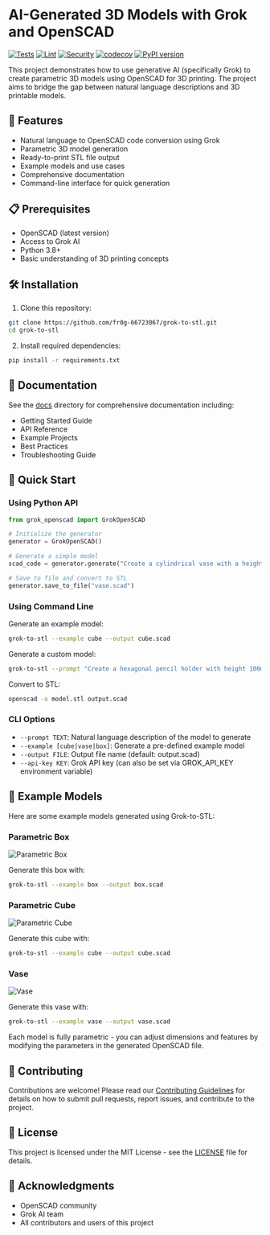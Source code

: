 # AI-Generated 3D Models with Grok and OpenSCAD

[![Tests](https://github.com/fr0g-66723067/grok-to-stl/actions/workflows/python-test.yml/badge.svg)](https://github.com/fr0g-66723067/grok-to-stl/actions/workflows/python-test.yml)
[![Lint](https://github.com/fr0g-66723067/grok-to-stl/actions/workflows/lint.yml/badge.svg)](https://github.com/fr0g-66723067/grok-to-stl/actions/workflows/lint.yml)
[![Security](https://github.com/fr0g-66723067/grok-to-stl/actions/workflows/security.yml/badge.svg)](https://github.com/fr0g-66723067/grok-to-stl/actions/workflows/security.yml)
[![codecov](https://codecov.io/gh/fr0g-66723067/grok-to-stl/branch/main/graph/badge.svg)](https://codecov.io/gh/fr0g-66723067/grok-to-stl)
[![PyPI version](https://badge.fury.io/py/grok-to-stl.svg)](https://badge.fury.io/py/grok-to-stl)

This project demonstrates how to use generative AI (specifically Grok) to create parametric 3D models using OpenSCAD for 3D printing. The project aims to bridge the gap between natural language descriptions and 3D printable models.

## 🚀 Features

- Natural language to OpenSCAD code conversion using Grok
- Parametric 3D model generation
- Ready-to-print STL file output
- Example models and use cases
- Comprehensive documentation
- Command-line interface for quick generation

## 📋 Prerequisites

- OpenSCAD (latest version)
- Access to Grok AI
- Python 3.8+
- Basic understanding of 3D printing concepts

## 🛠️ Installation

1. Clone this repository: 
```bash
git clone https://github.com/fr0g-66723067/grok-to-stl.git
cd grok-to-stl
```

2. Install required dependencies:
```bash
pip install -r requirements.txt
```

## 📖 Documentation

See the [docs](./docs) directory for comprehensive documentation including:
- Getting Started Guide
- API Reference
- Example Projects
- Best Practices
- Troubleshooting Guide

## 🎯 Quick Start

### Using Python API

```python
from grok_openscad import GrokOpenSCAD

# Initialize the generator
generator = GrokOpenSCAD()

# Generate a simple model
scad_code = generator.generate("Create a cylindrical vase with a height of 100mm and diameter of 50mm")

# Save to file and convert to STL
generator.save_to_file("vase.scad")
```

### Using Command Line

Generate an example model:
```bash
grok-to-stl --example cube --output cube.scad
```

Generate a custom model:
```bash
grok-to-stl --prompt "Create a hexagonal pencil holder with height 100mm" --output holder.scad
```

Convert to STL:
```bash
openscad -o model.stl output.scad
```

### CLI Options

- `--prompt TEXT`: Natural language description of the model to generate
- `--example [cube|vase|box]`: Generate a pre-defined example model
- `--output FILE`: Output file name (default: output.scad)
- `--api-key KEY`: Grok API key (can also be set via GROK_API_KEY environment variable)

## 🤝 Example Models

Here are some example models generated using Grok-to-STL:

### Parametric Box
![Parametric Box](examples/basic/box.png)

Generate this box with:
```bash
grok-to-stl --example box --output box.scad
```

### Parametric Cube
![Parametric Cube](examples/basic/cube.png)

Generate this cube with:
```bash
grok-to-stl --example cube --output cube.scad
```

### Vase
![Vase](examples/basic/vase.png)

Generate this vase with:
```bash
grok-to-stl --example vase --output vase.scad
```

Each model is fully parametric - you can adjust dimensions and features by modifying the parameters in the generated OpenSCAD file.

## 🤝 Contributing

Contributions are welcome! Please read our [Contributing Guidelines](CONTRIBUTING.md) for details on how to submit pull requests, report issues, and contribute to the project.

## 📄 License

This project is licensed under the MIT License - see the [LICENSE](LICENSE) file for details.

## 🙏 Acknowledgments

- OpenSCAD community
- Grok AI team
- All contributors and users of this project